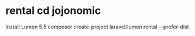 # rental cd jojonomic

Install Lumen 5.5 
composer create-project laravel/lumen rental --prefer-dist
